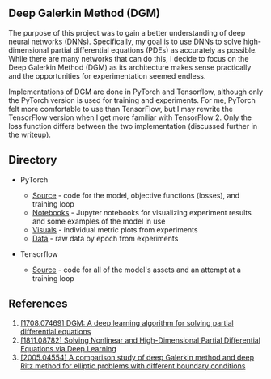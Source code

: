 ## Deep Galerkin Method (DGM)
The purpose of this project was to gain a better understanding of deep neural networks (DNNs). Specifically, my goal is to use DNNs to solve high-dimensional partial differential equations (PDEs) as accurately as possible. While there are many networks that can do this, I decide to focus on the Deep Galerkin Method (DGM) as its architecture makes sense practically and the opportunities for experimentation seemed endless. 

Implementations of DGM are done in PyTorch and Tensorflow, although only the PyTorch version is used for training and experiments. For me, PyTorch felt more comfortable to use than TensorFlow, but I may rewrite the TensorFlow version when I get more familiar with TensorFlow 2. Only the loss function differs between the two implementation (discussed further in the writeup). 

## Directory

* PyTorch 
  * [Source](https://github.com/akbar-amin/DNN-Research/blob/main/DGM/torch) - code for the model, objective functions (losses), and training loop 
  * [Notebooks](https://github.com/akbar-amin/DNN-Research/tree/main/DGM/results) - Jupyter notebooks for visualizing experiment results and some examples of the model in use
  * [Visuals](https://github.com/akbar-amin/DNN-Research/tree/main/DGM/results/visuals) - individual metric plots from experiments
  * [Data](https://github.com/akbar-amin/DNN-Research/tree/main/DGM/data) - raw data by epoch from experiments

* Tensorflow
  * [Source](https://github.com/akbar-amin/DNN-Research/tree/main/DGM/tensorflow) - code for all of the model's assets and an attempt at a training loop 

## References 

1. [[1708.07469] DGM: A deep learning algorithm for solving partial differential equations](https://arxiv.org/abs/1708.07469)
2. [[1811.08782] Solving Nonlinear and High-Dimensional Partial Differential Equations via Deep Learning](https://arxiv.org/abs/1811.08782)
3. [[2005.04554] A comparison study of deep Galerkin method and deep Ritz method for elliptic problems with different boundary conditions](https://arxiv.org/abs/2005.04554)
